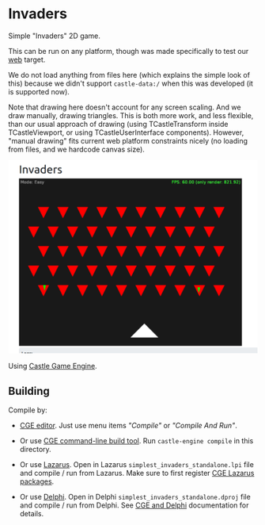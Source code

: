 # Invaders

Simple "Invaders" 2D game.

This can be run on any platform, though was made specifically to test our [web](https://castle-engine.io/web) target.

We do not load anything from files here (which explains the simple look of this) because we didn't support `castle-data:/` when this was developed (it is supported now).

Note that drawing here doesn't account for any screen scaling. And we draw manually, drawing triangles. This is both more work, and less flexible, than our usual approach of drawing (using TCastleTransform inside TCastleViewport, or using TCastleUserInterface components). However, "manual drawing" fits current web platform constraints nicely (no loading from files, and we hardcode canvas size).

![Screenshot](screenshot.png)

Using [Castle Game Engine](https://castle-engine.io/).

## Building

Compile by:

- [CGE editor](https://castle-engine.io/editor). Just use menu items _"Compile"_ or _"Compile And Run"_.

- Or use [CGE command-line build tool](https://castle-engine.io/build_tool). Run `castle-engine compile` in this directory.

- Or use [Lazarus](https://www.lazarus-ide.org/). Open in Lazarus `simplest_invaders_standalone.lpi` file and compile / run from Lazarus. Make sure to first register [CGE Lazarus packages](https://castle-engine.io/lazarus).

- Or use [Delphi](https://www.embarcadero.com/products/Delphi). Open in Delphi `simplest_invaders_standalone.dproj` file and compile / run from Delphi. See [CGE and Delphi](https://castle-engine.io/delphi) documentation for details.